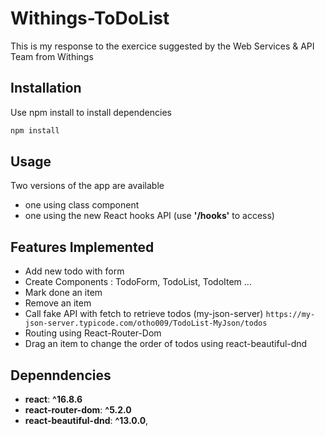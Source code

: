 
# Withings-ToDoList

This is my response to the exercice suggested by the Web Services & API Team from Withings
## Installation
Use npm install to install dependencies

```bash
npm install 
```
## Usage
Two versions of the app are available
- one using class component
- one using the new React hooks API (use **'/hooks'** to access)

## Features Implemented
- Add new todo with form
- Create Components : TodoForm, TodoList, TodoItem ...
- Mark done an item
- Remove an item
- Call fake API with fetch to retrieve todos (my-json-server) `https://my-json-server.typicode.com/otho009/TodoList-MyJson/todos`
- Routing using React-Router-Dom
- Drag an item to change the order of todos using react-beautiful-dnd


## Depenndencies
- **react**: **^16.8.6**
- **react-router-dom**: **^5.2.0**
- **react-beautiful-dnd**: **^13.0.0**,

